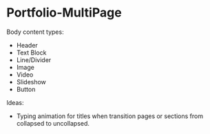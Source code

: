 # Portfolio-MultiPage

Body content types:
- Header
- Text Block
- Line/Divider
- Image
- Video
- Slideshow
- Button

Ideas:
- Typing animation for titles when transition pages or sections from collapsed to uncollapsed.